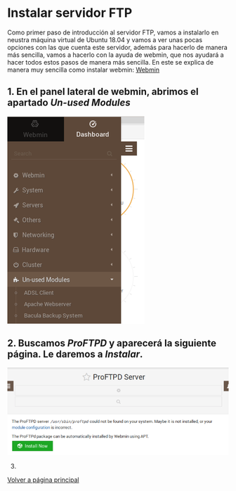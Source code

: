 # Instalar servidor FTP

Como primer paso de introducción al servidor FTP, vamos a instalarlo en neustra máquina virtual de Ubuntu 18.04 y vamos a ver unas pocas opciones con las que cuenta este servidor, además para hacerlo de manera más sencilla, vamos a hacerlo con la ayuda de webmin, que nos ayudará a hacer todos estos pasos de manera más sencilla.
En este se explica de manera muy sencilla como instalar webmin: [Webmin](https://clouding.io/kb/como-instalar-webmin-en-ubuntu-18-04/)

## 1. En el panel lateral de webmin, abrimos el apartado *Un-used Modules*

![imagen](/imagenes/Captura1.PNG)

## 2. Buscamos *ProFTPD* y aparecerá la siguiente página. Le daremos a *Instalar*.

![imagen2](/imagenes/Captura2.PNG)

3. 

[Volver a página principal](README.md)
